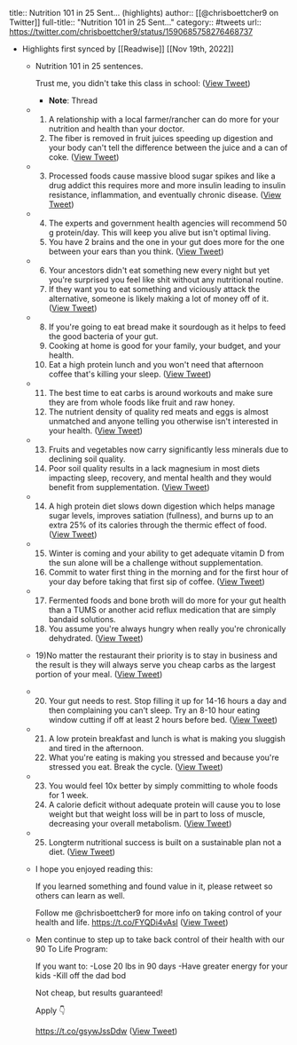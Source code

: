 title:: Nutrition 101 in 25 Sent... (highlights)
author:: [[@chrisboettcher9 on Twitter]]
full-title:: "Nutrition 101 in 25 Sent..."
category:: #tweets
url:: https://twitter.com/chrisboettcher9/status/1590685758276468737

- Highlights first synced by [[Readwise]] [[Nov 19th, 2022]]
	- Nutrition 101 in 25 sentences.
	  
	  Trust me, you didn't take this class in school: ([View Tweet](https://twitter.com/chrisboettcher9/status/1590685758276468737))
		- **Note**: Thread
	- 1) A relationship with a local farmer/rancher can do more for your nutrition and health than your doctor.  
	  2) The fiber is removed in fruit juices speeding up digestion and your body can't tell the difference between the juice and a can of coke. ([View Tweet](https://twitter.com/chrisboettcher9/status/1590685760742735872))
	- 3) Processed foods cause massive blood sugar spikes and like a drug addict this requires more and more insulin leading to insulin resistance, inflammation, and eventually chronic disease. ([View Tweet](https://twitter.com/chrisboettcher9/status/1590685764488425476))
	- 4) The experts and government health agencies will recommend 50 g protein/day. This will keep you alive but isn't optimal living.   
	  5) You have 2 brains and the one in your gut does more for the one between your ears than you think. ([View Tweet](https://twitter.com/chrisboettcher9/status/1590685766866243584))
	- 6) Your ancestors didn't eat something new every night but yet you're surprised you feel like shit without any nutritional routine.  
	  7) If they want you to eat something and viciously attack the alternative, someone is likely making a lot of money off of it. ([View Tweet](https://twitter.com/chrisboettcher9/status/1590685769689071617))
	- 8) If you're going to eat bread make it sourdough as it helps to feed the good bacteria of your gut.  
	  9) Cooking at home is good for your family, your budget, and your health.  
	  10) Eat a high protein lunch and you won't need that afternoon coffee that's killing your sleep. ([View Tweet](https://twitter.com/chrisboettcher9/status/1590685771698081794))
	- 11) The best time to eat carbs is around workouts and make sure they are from whole foods like fruit and raw honey.  
	  12) The nutrient density of quality red meats and eggs is almost unmatched and anyone telling you otherwise isn't interested in your health. ([View Tweet](https://twitter.com/chrisboettcher9/status/1590685773870862336))
	- 13) Fruits and vegetables now carry significantly less minerals due to declining soil quality. 
	  14) Poor soil quality results in a lack magnesium in most diets impacting sleep, recovery, and mental health and they would benefit from supplementation. ([View Tweet](https://twitter.com/chrisboettcher9/status/1590685775993405440))
	- 14) A high protein diet slows down digestion which helps manage sugar levels, improves satiation (fullness), and burns up to an extra 25% of its calories through the thermic effect of food. ([View Tweet](https://twitter.com/chrisboettcher9/status/1590685778136268800))
	- 15) Winter is coming and your ability to get adequate vitamin D from the sun alone will be a challenge without supplementation.  
	  16) Commit to water first thing in the morning and for the first hour of your day before taking that first sip of coffee. ([View Tweet](https://twitter.com/chrisboettcher9/status/1590685780607107072))
	- 17) Fermented foods and bone broth will do more for your gut health than a TUMS or another acid reflux medication that are simply bandaid solutions.  
	  18) You assume you're always hungry when really you're chronically dehydrated. ([View Tweet](https://twitter.com/chrisboettcher9/status/1590685782809153537))
	- 19)No matter the restaurant their priority is to stay in business and the result is they will always serve you cheap carbs as the largest portion of your meal. ([View Tweet](https://twitter.com/chrisboettcher9/status/1590685785010733056))
	- 20) Your gut needs to rest. Stop filling it up for 14-16 hours a day and then complaining you can't sleep.  Try an 8-10 hour eating window cutting if off at least 2 hours before bed. ([View Tweet](https://twitter.com/chrisboettcher9/status/1590685787376549890))
	- 21) A low protein breakfast and lunch is what is making you sluggish and tired in the afternoon.  
	  22) What you're eating is making you stressed and because you're stressed you eat.  Break the cycle. ([View Tweet](https://twitter.com/chrisboettcher9/status/1590685789360459778))
	- 23) You would feel 10x better by simply committing to whole foods for 1 week.  
	  24) A calorie deficit without adequate protein will cause you to lose weight but that weight loss will be in part to loss of muscle, decreasing your overall metabolism. ([View Tweet](https://twitter.com/chrisboettcher9/status/1590685791377833986))
	- 25) Longterm nutritional success is built on a sustainable plan not a diet. ([View Tweet](https://twitter.com/chrisboettcher9/status/1590685793458061312))
	- I hope you enjoyed reading this: 
	  
	  If you learned something and found value in it, please retweet so others can learn as well.  
	  
	  Follow me @chrisboettcher9 for more info on taking control of your health and life. https://t.co/FYQDi4vAsl ([View Tweet](https://twitter.com/chrisboettcher9/status/1590685796113285121))
	- Men continue to step up to take back control of their health with our 90 To Life Program:
	  
	  If you want to:
	  -Lose 20 lbs in 90 days
	  -Have greater energy for your kids
	  -Kill off the dad bod 
	  
	  Not cheap, but results guaranteed! 
	  
	  Apply 👇
	  
	  https://t.co/gsywJssDdw ([View Tweet](https://twitter.com/chrisboettcher9/status/1590691351695224833))